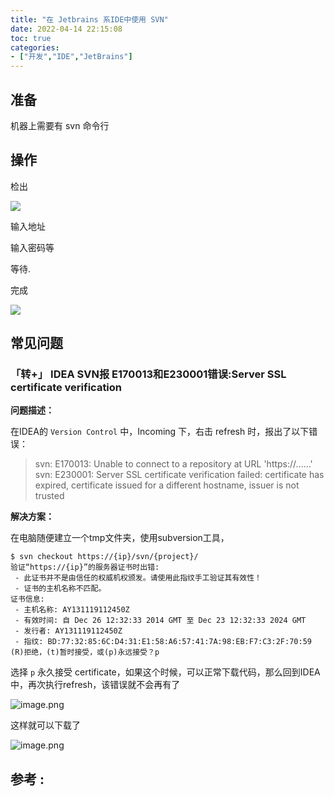 ```yaml
---
title: "在 Jetbrains 系IDE中使用 SVN"
date: 2022-04-14 22:15:08
toc: true
categories:
- ["开发","IDE","JetBrains"]
---
```


## 准备
机器上需要有 svn 命令行




## 操作
检出

![](https://file.wulicode.com/yuque/202208/04/23/1952T9dC5UyZ.png?x-oss-process=image/resize,h_413)

输入地址

输入密码等

等待.

完成

![](https://file.wulicode.com/yuque/202208/04/23/1953ldGH3hzx.png?x-oss-process=image/resize,h_101)

## 常见问题


###  「转+」 IDEA SVN报 E170013和E230001错误:Server SSL certificate verification

**问题描述：**

在IDEA的 `Version Control` 中，Incoming 下，右击 refresh 时，报出了以下错误：

> svn: E170013: Unable to connect to a repository at URL 'https://......' svn: E230001: Server SSL certificate verification failed: certificate has expired, certificate issued for a different hostname, issuer is not trusted


**解决方案：**

在电脑随便建立一个tmp文件夹，使用subversion工具，

```
$ svn checkout https://{ip}/svn/{project}/
验证“https://{ip}”的服务器证书时出错:
 - 此证书并不是由信任的权威机权颁发。请使用此指纹手工验证其有效性！
 - 证书的主机名称不匹配。
证书信息:
 - 主机名称: AY131119112450Z
 - 有效时间: 自 Dec 26 12:32:33 2014 GMT 至 Dec 23 12:32:33 2024 GMT
 - 发行者: AY131119112450Z
 - 指纹: BD:77:32:85:6C:D4:31:E1:58:A6:57:41:7A:98:EB:F7:C3:2F:70:59
(R)拒绝，(t)暂时接受，或(p)永远接受？p
```

选择 `p` 永久接受 certificate，如果这个时候，可以正常下载代码，那么回到IDEA中，再次执行refresh，该错误就不会再有了

![image.png](https://file.wulicode.com/yuque/202208/04/23/1954S0UNgZB6.png?x-oss-process=image/resize,h_600)

这样就可以下载了

![image.png](https://file.wulicode.com/yuque/202208/04/23/1954UU6qQENx.png?x-oss-process=image/resize,h_118)


## 参考 :

